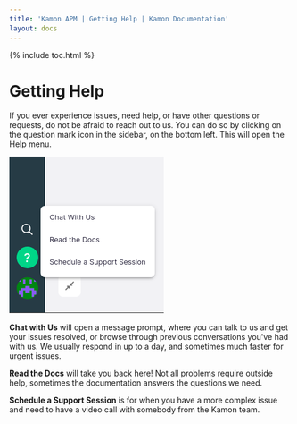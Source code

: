 ```yaml
---
title: 'Kamon APM | Getting Help | Kamon Documentation'
layout: docs
---
```


{% include toc.html %}

Getting Help
=============

If you ever experience issues, need help, or have other questions or requests, do not be afraid to reach out to us. You can do so by clicking on the question mark icon in the sidebar, on the bottom left. This will open the Help menu.

<div class="w-100 text-center">
  <img class="img-fluid my-4" src="/assets/img/pages/apm/help-menu.png" alt="Help Menu">
</div>

**Chat with Us** will open a message prompt, where you can talk to us and get your issues resolved, or browse through previous conversations you've had with us. We usually respond in up to a day, and sometimes much faster for urgent issues.

**Read the Docs** will take you back here! Not all problems require outside help, sometimes the documentation answers the questions we need.

**Schedule a Support Session** is for when you have a more complex issue and need to have a video call with somebody from the Kamon team.
